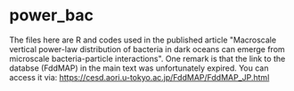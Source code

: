 # power_bac

The files here are R and codes used in the published article "Macroscale vertical power-law distribution of bacteria in dark oceans can emerge from microscale bacteria-particle interactions". One remark is that the link to the databse (FddMAP) in the main text was unfortunately expired. You can access it via: https://cesd.aori.u-tokyo.ac.jp/FddMAP/FddMAP_JP.html 
